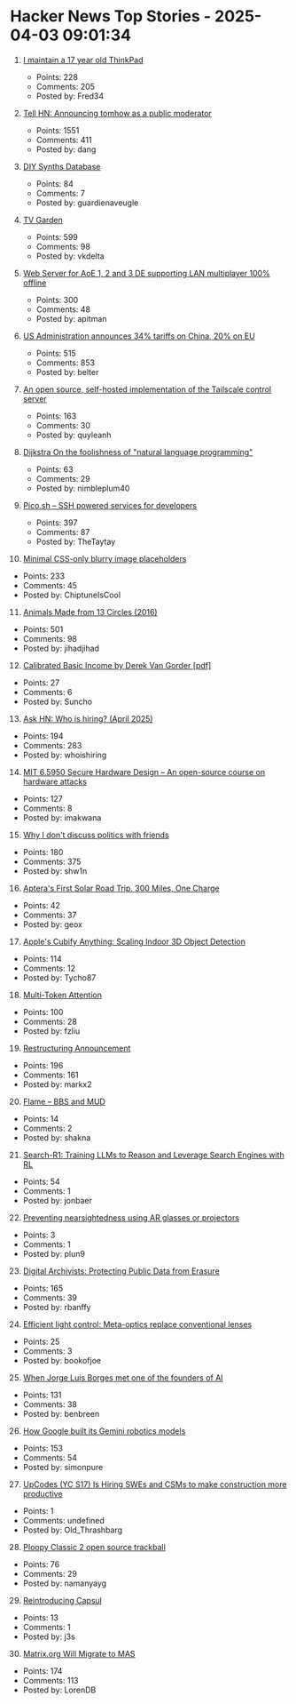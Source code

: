 # Hacker News Top Stories - 2025-04-03 09:01:34

1. [I maintain a 17 year old ThinkPad](https://pilledtexts.com/why-i-use-a-17-year-old-thinkpad/)
   - Points: 228
   - Comments: 205
   - Posted by: Fred34

2. [Tell HN: Announcing tomhow as a public moderator](undefined)
   - Points: 1551
   - Comments: 411
   - Posted by: dang

3. [DIY Synths Database](https://diy-synths.snnkv.com/)
   - Points: 84
   - Comments: 7
   - Posted by: guardienaveugle

4. [TV Garden](https://tv.garden/)
   - Points: 599
   - Comments: 98
   - Posted by: vkdelta

5. [Web Server for AoE 1, 2 and 3 DE supporting LAN multiplayer 100% offline](https://github.com/luskaner/ageLANServer)
   - Points: 300
   - Comments: 48
   - Posted by: apitman

6. [US Administration announces 34% tariffs on China, 20% on EU](https://www.bbc.com/news/live/c1dr7vy39eet)
   - Points: 515
   - Comments: 853
   - Posted by: belter

7. [An open source, self-hosted implementation of the Tailscale control server](https://github.com/juanfont/headscale)
   - Points: 163
   - Comments: 30
   - Posted by: quyleanh

8. [Dijkstra On the foolishness of "natural language programming"](https://www.cs.utexas.edu/~EWD/transcriptions/EWD06xx/EWD667.html)
   - Points: 63
   - Comments: 29
   - Posted by: nimbleplum40

9. [Pico.sh – SSH powered services for developers](https://pico.sh/)
   - Points: 397
   - Comments: 87
   - Posted by: TheTaytay

10. [Minimal CSS-only blurry image placeholders](https://leanrada.com/notes/css-only-lqip/)
   - Points: 233
   - Comments: 45
   - Posted by: ChiptuneIsCool

11. [Animals Made from 13 Circles (2016)](https://www.dorithegiant.com/2016/05/13-animals-made-from-13-circles.html)
   - Points: 501
   - Comments: 98
   - Posted by: jihadjihad

12. [Calibrated Basic Income by Derek Van Gorder [pdf]](https://www.greshm.org/files/2025-04-01-calibrated-basic-income.pdf)
   - Points: 27
   - Comments: 6
   - Posted by: Suncho

13. [Ask HN: Who is hiring? (April 2025)](undefined)
   - Points: 194
   - Comments: 283
   - Posted by: whoishiring

14. [MIT 6.5950 Secure Hardware Design – An open-source course on hardware attacks](https://shd.mit.edu/home/)
   - Points: 127
   - Comments: 8
   - Posted by: imakwana

15. [Why I don't discuss politics with friends](https://shwin.co/blog/why-i-dont-discuss-politics-with-friends)
   - Points: 180
   - Comments: 375
   - Posted by: shw1n

16. [Aptera's First Solar Road Trip. 300 Miles, One Charge](https://aptera.us/apteras-first-solar-road-trip/)
   - Points: 42
   - Comments: 37
   - Posted by: geox

17. [Apple's Cubify Anything: Scaling Indoor 3D Object Detection](https://github.com/apple/ml-cubifyanything)
   - Points: 114
   - Comments: 12
   - Posted by: Tycho87

18. [Multi-Token Attention](https://arxiv.org/abs/2504.00927)
   - Points: 100
   - Comments: 28
   - Posted by: fzliu

19. [Restructuring Announcement](https://automattic.com/2025/04/02/restructuring-announcement/)
   - Points: 196
   - Comments: 161
   - Posted by: markx2

20. [Flame – BBS and MUD](https://www.ucc.asn.au/services/flame.ucc)
   - Points: 14
   - Comments: 2
   - Posted by: shakna

21. [Search-R1: Training LLMs to Reason and Leverage Search Engines with RL](https://arxiv.org/abs/2503.09516)
   - Points: 54
   - Comments: 1
   - Posted by: jonbaer

22. [Preventing nearsightedness using AR glasses or projectors](http://nixon-development.com/fp/nearsightedness.htm)
   - Points: 3
   - Comments: 1
   - Posted by: plun9

23. [Digital Archivists: Protecting Public Data from Erasure](https://spectrum.ieee.org/digital-archive)
   - Points: 165
   - Comments: 39
   - Posted by: rbanffy

24. [Efficient light control: Meta-optics replace conventional lenses](https://phys.org/news/2025-03-efficient-meta-optics-conventional-lenses.html)
   - Points: 25
   - Comments: 3
   - Posted by: bookofjoe

25. [When Jorge Luis Borges met one of the founders of AI](https://resobscura.substack.com/p/when-jorge-luis-borges-met-one-of)
   - Points: 131
   - Comments: 38
   - Posted by: benbreen

26. [How Google built its Gemini robotics models](https://blog.google/products/gemini/how-we-built-gemini-robotics/)
   - Points: 153
   - Comments: 54
   - Posted by: simonpure

27. [UpCodes (YC S17) Is Hiring SWEs and CSMs to make construction more productive](https://up.codes/careers?utm_source=HN)
   - Points: 1
   - Comments: undefined
   - Posted by: Old_Thrashbarg

28. [Ploopy Classic 2 open source trackball](https://blog.ploopy.co/the-classic-2-is-here-186)
   - Points: 76
   - Comments: 29
   - Posted by: namanyayg

29. [Reintroducing Capsul](https://capsul.bearblog.dev/reintroducing-capsul/)
   - Points: 13
   - Comments: 1
   - Posted by: j3s

30. [Matrix.org Will Migrate to MAS](https://matrix.org/blog/2025/04/matrix-auth-service/)
   - Points: 174
   - Comments: 113
   - Posted by: LorenDB

